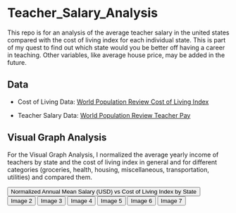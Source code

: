 # Teacher_Salary_Analysis
This repo is for an analysis of the average teacher salary in the united states compared with the cost of living index for each individual state. This is part of my quest to find out which state would you be better off having a career in teaching. Other variables, like average house price, may be added in the future.

## Data
- Cost of Living Data: [World Population Review Cost of Living Index](https://worldpopulationreview.com/state-rankings/cost-of-living-index-by-state)

- Teacher Salary Data: [World Population Review Teacher Pay](https://worldpopulationreview.com/state-rankings/teacher-pay-by-state)

## Visual Graph Analysis

For the Visual Graph Analysis, I normalized the average yearly income of teachers by state and the cost of living index in general and for different categories (groceries, health, housing, miscellaneous, transportation, utilities) and compared them.

<div>
  <button onclick="showImage('image1')">Normalized Annual Mean Salary (USD) vs Cost of Living Index by State</button>
  <button onclick="showImage('image2')">Image 2</button>
  <button onclick="showImage('image3')">Image 3</button>
  <button onclick="showImage('image4')">Image 4</button>
  <button onclick="showImage('image5')">Image 5</button>
  <button onclick="showImage('image6')">Image 6</button>
  <button onclick="showImage('image7')">Image 7</button>
</div>

<div id="imageContainer" style="margin-top: 20px;">
  <img id="image1" src="../Graphs/normalizedteacherpayvscostofliving.png" style="display: none; width: 100%; max-width: 500px;" />
  <img id="image2" src="path_to_image2.jpg" style="display: none; width: 100%; max-width: 500px;" />
  <img id="image3" src="path_to_image3.jpg" style="display: none; width: 100%; max-width: 500px;" />
  <img id="image4" src="path_to_image4.jpg" style="display: none; width: 100%; max-width: 500px;" />
  <img id="image5" src="path_to_image5.jpg" style="display: none; width: 100%; max-width: 500px;" />
  <img id="image6" src="path_to_image6.jpg" style="display: none; width: 100%; max-width: 500px;" />
  <img id="image7" src="path_to_image7.jpg" style="display: none; width: 100%; max-width: 500px;" />
</div>

<script>
  function showImage(id) {
    const images = document.querySelectorAll('#imageContainer img');
    images.forEach(img => img.style.display = 'none');
    document.getElementById(id).style.display = 'block';
  }
</script>